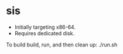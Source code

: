 # sis
* Initially targeting x86-64.
* Requires dedicated disk.

To build build, run, and then clean up:
    ./run.sh

